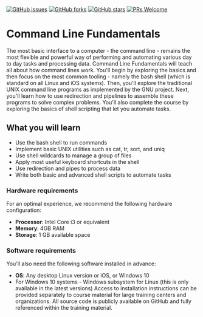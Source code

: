 [![GitHub issues](https://img.shields.io/github/issues/TrainingByPackt/Command-Line-Fundamentals-eLearning.svg)](https://github.com/TrainingByPackt/Command-Line-Fundamentals-eLearning/issues)
[![GitHub forks](https://img.shields.io/github/forks/TrainingByPackt/Command-Line-Fundamentals-eLearning.svg)](https://github.com/TrainingByPackt/Command-Line-Fundamentals-eLearning/network)
[![GitHub stars](https://img.shields.io/github/stars/TrainingByPackt/Command-Line-Fundamentals-eLearning.svg)](https://github.com/TrainingByPackt/Command-Line-Fundamentals-eLearning/stargazers)
[![PRs Welcome](https://img.shields.io/badge/PRs-welcome-brightgreen.svg)](https://github.com/TrainingByPackt/Command-Line-Fundamentals-eLearning/pulls)



# Command Line Fundamentals
The most basic interface to a computer - the command line - remains the most flexible and powerful way of performing and automating various day to day tasks and processing data. Command Line Fundamentals will teach all about how command lines work. You'll begin by exploring the basics and then focus on the most common tooling - namely the bash shell (which is standard on all Linux and iOS systems). Then, you'll explore the traditional UNIX command line programs as implemented by the GNU project. Next, you'll learn how to use redirection and pipelines to assemble these programs to solve complex problems. You'll also complete the course by exploring the basics of shell scripting that let you automate tasks.


## What you will learn
* Use the bash shell to run commands 
* Implement basic UNIX utilities such as cat, tr, sort, and uniq
* Use shell wildcards to manage a group of files
* Apply most useful keyboard shortcuts in the shell
* Use redirection and pipes to process data
* Write both basic and advanced shell scripts to automate tasks



### Hardware requirements
For an optimal experience, we recommend the following hardware configuration:
* **Processor**: Intel Core i3 or equivalent
* **Memory**: 4GB RAM
* **Storage**: 1 GB available space



### Software requirements
You'll also need the following software installed in advance:
* **OS**: Any desktop Linux version or iOS, or Windows 10
* For Windows 10 systems - Windows subsystem for Linux (this is only available in the latest versions)
Access to installation instructions can be provided separately to course material for large training centers and organizations. All source code is publicly available on GitHub and fully referenced within the training material.
